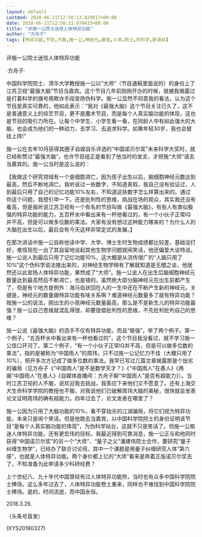 ```yaml
---
layout: default
Lastmod: 2020-06-21T12:50:13.829817+00:00
date: 2020-06-21T12:50:11.078433+00:00
title: "评施一公院士迷信人体特异功能"
author: "方舟子"
tags: [特异功能,节目,大脑,施一公,神经元,最强,人体,院士,伪科学,新语丝]
---
```


评施一公院士迷信人体特异功能

·方舟子·

中国科学院院士、清华大学教授施一公以“大师”（节目通稿里面说的）的身份上了江苏卫视“最强大脑”节目当嘉宾。这个节目几年前刚刚开办的时候，就被我揭露过是打着科学的旗号用欺诈手段宣扬伪科学。施一公显然不同意我的看法，认为这个节目是真实可靠的，他如此表示：“我对《最强大脑》这个节目关注已久了，这不是普通意义上的综艺节目，更不是魔术节目，而是每个人真实脑功能的体现，这也是节目的吸引力所在。让每个中学生、小学生看一看，在同龄人中有如此强大的大脑，也会成为他们的一种动力，去学习、去追求科学。如果年轻30岁，我也会披挂上阵!”

施一公在去年10月获得其圈子自娱自乐评选的“中国诺贝尔奖”未来科学大奖时，就已经称赞过“最强大脑”，也许节目组正是看到了他当时的发言，才把施“大师”请去当嘉宾的。施一公当时是这么说的：

【我做这个研究领域有一个是细胞凋亡，因为孩子出生以后，脑细胞神经元数达到最高，然后不断地凋亡。我听说过一些数字，不知道真假，我自己没有验证过，人到最后只用了自己的记忆功能10%左右，不知道这些数字怎么样算出来的。通过你这个问题，我想引申一下。还是批判性的思维，挑战在场的观众，其实我还没有看高，但是我听说江苏卫视有一个有名的节目叫做《最强大脑》，有些人有类似极强的特异功能的能力，五百杯水中看出来有一杯他看过的，有一个小伙子正常IQ并不高，但是可以做多位数的乘法。大家有没有想过这种能力哪来的？为什么人的大脑在出生以后，最后会有今天这样非常定式的发展。】

在那次讲话中施一公自称他读中学、大学、博士生时生物成绩都比较差，基础没打好，难怪现在一出了其自留地谈起其他生物学问题就闹笑话，他还偏爱大谈特谈。施一公说人到最后只用了记忆功能10%，这大概是从流传很广的“人脑只用了10%”这个伪科学说法推出来的，对神经生物学稍有了解就知道是无稽之谈，他居然还以此宣扬人体特异功能，果然成了“大师”。施一公说人在出生后脑细胞神经元数量达到最高然后不断凋亡，也是错的。虽然绝大部分脑神经元在出生前都产生了，但是有个地方是例外：海马齿状回在人的一生中还在不断产生新的神经元。关键是，神经元的数量跟特异功能有啥关系啊？难道神经元数量多了就有特异功能？按施一公的说法，刚出生的小孩神经元数量最高，那么是不是新生儿的特异功能最强？施一公自己思维就混乱得很，却要提倡批判性的思维，不先批判批判自己的思维？

施一公说《最强大脑》的选手不仅有特异功能，而且“极强”，举了两个例子。第一个例子，“五百杯水中看出来有一杯他看过的”，这个节目我没看过，就不学习施一公信口开河了。第二个例子，“有一个小伙子正常IQ并不高，但是可以做多位数的乘法”，指的是被称为“中国雨人”的周玮，只不过施一公记忆力不佳（大概只用了10%），把开多次方记成了做多位数的乘法。我早已写过几篇文章揭露那是个拙劣的骗局（见方舟子《“中国雨人”是不是数学天才？》《“中国雨人”在愚人》《再揭“中国雨人”在愚人》《自媒体直播间：方舟子聊“中国雨人”是否有超能力》）。当时江苏卫视的人不服，说欢迎我去挑战，我答应下来他们又不愿意了。还有上海交大生命科学学院的教授也不服，对我说他们已破解周玮大脑的奥秘，很快就会发表论文证明周玮的确有超能力。四年过去了，论文发表在哪里了？

施一公因为只用了大脑功能的10%，看不穿拙劣的江湖骗局，将它们视为特异功能，本来只是闹个笑话。但是他跑去当嘉宾，以中国科学院院士的身份证明该节目“是每个人真实脑功能的体现”，为伪科学站台，这就不只是笑话了。但施一公痴迷人体特异功能，还有更宏伟的目标。我最近得到可靠消息，施一公正与和他同时获得“中国诺贝尔奖”的另一个“大师”、“量子之父”潘建伟院士合作，要研究“量子纠缠生物学”，已经办了联合讨论班，其中一个课题是用量子纠缠研究人体“第六感”，也就是人体特异功能。两个身价都上亿的“大师”看来是奔着正版诺贝尔奖去了，不知准备为此申请多少科研经费？

上个世纪八、九十年代中国曾经有过人体特异功能热，当时也有众多中国科学院院士捧场。这么多年过去了，人体特异功能卷土重来，同样也不难找到中国科学院院士捧场。是的，时间流逝，而中国永恒。

2018.3.26.

（头条号首发）

(XYS20180327)

